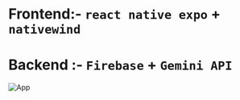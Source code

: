 # Frontend:- `react native expo` + `nativewind` 
# Backend :- `Firebase` + `Gemini API`
![App](https://github.com/user-attachments/assets/fddfffa8-15e4-42a2-b387-381261fa0cb1)
